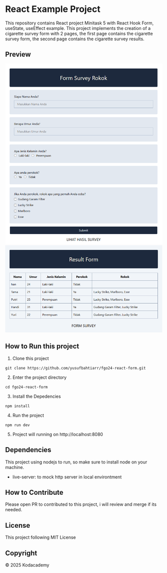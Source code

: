 # React Example Project
This repository contains React project Minitask 5 with React Hook Form, useState, useEffect example. This project implements the creation of a cigarette survey form with 2 pages, the first page contains the cigarette survey form, the second page contains the cigarette survey results.

## Preview
![Preview](Screenshot.png)
![Preview](Screenshot1.png)

## How to Run this project

1. Clone this project
```
git clone https://github.com/yusufbahtiarr/fgo24-react-form.git
```
2. Enter the project directory
```
cd fgo24-react-form
```
3. Install the Depedencies
```
npm install
```
4. Run the project
```
npm run dev
```
5. Project will running on http://localhost:8080

## Dependencies

This project using nodejs to run, so make sure to install node on your machine.
- live-server: to mock http server in local environtment

## How to Contribute

Please open PR to contributed to this project, i will review and merge if its needed.

## License

This project following MIT License

## Copyright
&copy; 2025 Kodacademy
